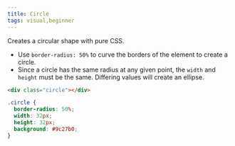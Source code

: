 ```yaml
---
title: Circle
tags: visual,beginner
---
```


Creates a circular shape with pure CSS.

- Use `border-radius: 50%` to curve the borders of the element to create a circle.
- Since a circle has the same radius at any given point, the `width` and `height` must be the same. Differing values will create an ellipse.

```html
<div class="circle"></div>
```

```css
.circle {
  border-radius: 50%;
  width: 32px;
  height: 32px;
  background: #9c27b0;
}
```
